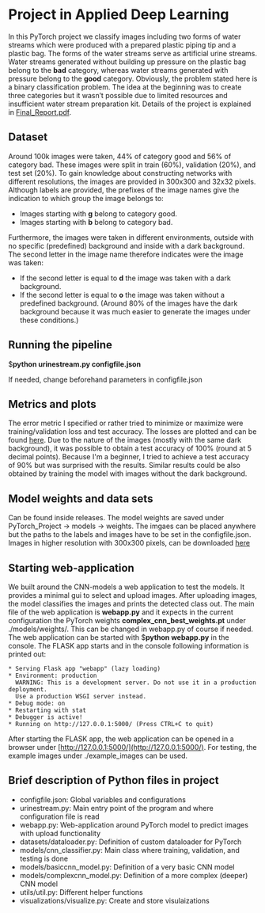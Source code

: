 # Project in Applied Deep Learning
In this PyTorch project we classify images including two forms of water streams which were produced with a prepared plastic piping tip and a plastic bag. The forms of the water streams serve as artificial urine streams. Water streams generated without building up pressure on the plastic bag belong to the **bad** category, whereas water streams generated with pressure belong to the **good** category. Obviously, the problem stated here is a binary classification problem. The idea at the beginning was to create three categories but it wasn’t possible due to limited resources and insufficient water stream preparation kit. Details of the project is explained in [Final_Report.pdf](https://github.com/BarisKal/urine-stream/blob/main/Final_Report.pdf). 
## Dataset
Around 100k images were taken, 44% of category good and 56% of category bad. These images were split in train (60%), validation (20%), and test set (20%). To gain knowledge about constructing networks with different resolutions, the images are provided in 300x300 and 32x32 pixels. Although labels are provided, the prefixes of the image names give the indication to which group the image belongs to:
* Images starting with **g** belong to category good.
* Images starting with **b** belong to category bad.

Furthermore, the images were taken in different environments, outside with no specific (predefined) background and inside with a dark background. The second letter in the image name therefore indicates were the image was taken:

* If the second letter is equal to **d** the image was taken with a dark background.
* If the second letter is equal to **o** the image was taken without a predefined background.
(Around 80% of the images have the dark background because it was much easier to generate the images under these conditions.)
## Running the pipeline
$**python urinestream.py configfile.json**

If needed, change beforehand parameters in configfile.json
## Metrics and plots
The error metric I specified or rather tried to minimize or maximize were training/validation loss and test accuracy. The losses are plotted and can be found [here](https://github.com/BarisKal/urine-stream/tree/main/PyTorch_Project/visualizations/plots).
Due to the nature of the images (mostly with the same dark background), it was possible to obtain a test accuracy of 100% (round at 5 decimal points). Because I'm a beginner, I tried to achieve a test accuracy of 90% but was surprised with the results. Similar results could be also obtained by training the model with images without the dark background.

## Model weights and data sets
Can be found inside releases. The model weights are saved under PyTorch_Project -> models -> weights. The imgaes can be placed anywhere but the paths to the labels and images have to be set in the configfile.json.
Images in higher resolution with 300x300 pixels, can be downloaded [here](https://mega.nz/file/bIR2mbKT#ZtVDEW0-N8CzKuxjtt4thHh94hLPZWIRUQmAu8T0B-U)

## Starting web-application
We built around the CNN-models a web application to test the models. It provides a minimal gui to select and upload images. After uploading images, the model classifies the images and prints the detected class out.
The main file of the web application is **webapp.py** and it expects in the current configuration the PyTorch weights **complex_cnn_best_weights.pt** under ./models/weights/. This can be changed in webapp.py of course if needed.
The web application can be started with $**python webapp.py** in the console. The FLASK app starts and in the console following information is printed out:
```
* Serving Flask app "webapp" (lazy loading)
* Environment: production
  WARNING: This is a development server. Do not use it in a production deployment.
  Use a production WSGI server instead.
* Debug mode: on
* Restarting with stat
* Debugger is active!
* Running on http://127.0.0.1:5000/ (Press CTRL+C to quit)
```
After starting the FLASK app, the web application can be opened in a browser under [http://127.0.0.1:5000/](http://127.0.0.1:5000/). For testing, the example images under ./example_images can be used.

## Brief description of Python files in project
* configfile.json: Global variables and configurations
* urinestream.py: Main entry point of the program and where configuration file is read
* webapp.py: Web-application around PyTorch model to predict images with upload functionality
* datasets/dataloader.py: Definition of custom dataloader for PyTorch
* models/cnn_classifier.py: Main class where training, validation, and testing is done
* models/basiccnn_model.py: Definition of a very basic CNN model
* models/complexcnn_model.py: Definition of a more complex (deeper) CNN model
* utils/util.py: Different helper functions
* visualizations/visualize.py: Create and store visulaizations
